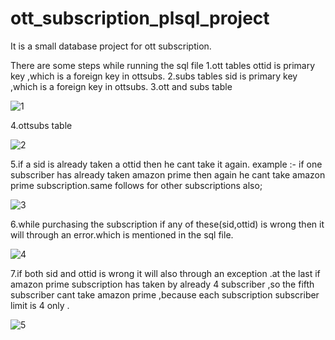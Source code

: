 # ott_subscription_plsql_project
It is a small database project for ott subscription.

There are some steps while running the sql file
1.ott tables ottid is primary key ,which is a foreign key in ottsubs.
2.subs tables sid is primary key ,which is a foreign key in ottsubs.
3.ott and subs table

  ![1](https://github.com/subratdalai59/ott_subscription_plsql_project/assets/84226852/95021e6b-ea1a-4241-9aac-f23c6662ac57)

4.ottsubs table

  ![2](https://github.com/subratdalai59/ott_subscription_plsql_project/assets/84226852/c9c0f9bd-8f18-46c3-9809-cd0ec26aefa4)

5.if a sid is already taken a ottid then he cant take it again.
  example :- if one subscriber has already taken amazon prime then again he cant take amazon prime subscription.same follows for other subscriptions also;

 ![3](https://github.com/subratdalai59/ott_subscription_plsql_project/assets/84226852/0f1d4c23-3bf1-44f8-9163-3de24b9ed8b4)

6.while purchasing the subscription if any of these(sid,ottid) is wrong then it will through an error.which is mentioned in the sql file.

  ![4](https://github.com/subratdalai59/ott_subscription_plsql_project/assets/84226852/1cb3c951-1ee2-4721-b5cc-883aa45467bf)

7.if both sid and ottid is wrong it will also through an exception .at the last if amazon prime subscription has taken by already 4 subscriber ,so the fifth subscriber cant 
  take amazon prime ,because each subscription subscriber limit is 4 only .

  ![5](https://github.com/subratdalai59/ott_subscription_plsql_project/assets/84226852/65615e71-4bde-4fa6-aa2f-c8eead7d9d37)


